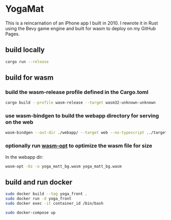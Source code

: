 # YogaMat

This is a reincarnation of an iPhone app I built in 2010.
I rewrote it in Rust using the Bevy game engine and built for wasm to deploy
on my GitHub Pages.

## build locally
```bash
cargo run --release
```
## build for wasm
### build the wasm-release profile defined in the Cargo.toml
```bash
cargo build --profile wasm-release --target wasm32-unknown-unknown
```
### use wasm-bindgen to build the webapp directory for serving on the web
```bash
wasm-bindgen --out-dir ./webapp/ --target web --no-typescript ../target/wasm32-unknown-unknown/wasm-release/yoga_matt.wasm
```
### optionally run [wasm-opt](https://crates.io/crates/wasm-opt) to optimize the wasm file for size
In the webapp dir:
```bash
wasm-opt -Oz -o yoga_matt_bg.wasm yoga_matt_bg.wasm
```

## build and run docker
```bash
sudo docker build --tag yoga_front .
sudo docker run -d yoga_front
sudo docker exec -it container_id /bin/bash

sudo docker-compose up
```

